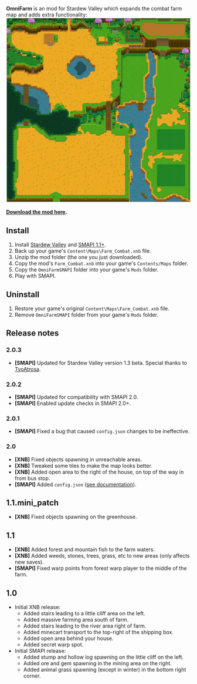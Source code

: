 **OmniFarm** is an mod for Stardew Valley which expands the combat farm map and adds extra
functionality:  
![farm image](OmniFarm.PNG)

**[Download the mod here](https://github.com/lambui/StardewValleyMod_OmniFarm/releases).**

## Install
1. Install [Stardew Valley](http://store.steampowered.com/app/413150/) and [SMAPI 1.1+](https://github.com/Pathoschild/SMAPI/releases).
2. Back up your game's `Content\Maps\Farm_Combat.xnb` file.
3. Unzip the mod folder (the one you just downloaded).
4. Copy the mod's `Farm_Combat.xnb` into your game's `Contents/Maps` folder.
5. Copy the `OmniFarmSMAPI` folder into your game's `Mods` folder.
6. Play with SMAPI.

## Uninstall
1. Restore your game's original `Content\Maps\Farm_Combat.xnb` file.
2. Remove `OmniFarmSMAPI` folder from your game's `Mods` folder.

## Release notes
### 2.0.3
* **[SMAPI]** Updated for Stardew Valley version 1.3 beta. Special thanks to [TyoAtrosa](https://github.com/TyoAtrosa).


### 2.0.2
* **[SMAPI]** Updated for compatibility with SMAPI 2.0.
* **[SMAPI]** Enabled update checks in SMAPI 2.0+.

### 2.0.1
* **[SMAPI]** Fixed a bug that caused `config.json` changes to be ineffective.

### 2.0
* **[XNB]** Fixed objects spawning in unreachable areas.
* **[XNB]** Tweaked some tiles to make the map looks better.
* **[XNB]** Added open area to the right of the house, on top of the way in from bus stop.
* **[SMAPI]** Added `config.json` ([see documentation](Customization.md)).

## 1.1.mini_patch
* **[XNB]** Fixed objects spawning on the greenhouse.

## 1.1
* **[XNB]** Added forest and mountain fish to the farm waters.
* **[XNB]** Added weeds, stones, trees, grass, etc to new areas (only affects new saves).
* **[SMAPI]** Fixed warp points from forest warp player to the middle of the farm.

## 1.0
* Initial XNB release:
  - Added stairs leading to a little cliff area on the left.
  - Added massive farming area south of farm.
  - Added stairs leading to the river area right of farm.
  - Added minecart transport to the top-right of the shipping box.
  - Added open area behind your house.
  - Added secret warp spot.
* Initial SMAPI release:
  - Added stump and hollow log spawning on the little cliff on the left.
  - Added ore and gem spawning in the mining area on the right.
  - Added animal grass spawning (except in winter) in the bottom right corner.

